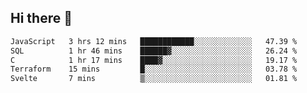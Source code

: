 ## Hi there 👋

<!--START_SECTION:waka-->

```txt
JavaScript   3 hrs 12 mins   ████████████░░░░░░░░░░░░░   47.39 %
SQL          1 hr 46 mins    ██████▓░░░░░░░░░░░░░░░░░░   26.24 %
C            1 hr 17 mins    ████▓░░░░░░░░░░░░░░░░░░░░   19.17 %
Terraform    15 mins         █░░░░░░░░░░░░░░░░░░░░░░░░   03.78 %
Svelte       7 mins          ▒░░░░░░░░░░░░░░░░░░░░░░░░   01.81 %
```

<!--END_SECTION:waka-->

<!--
**taylor475/taylor475** is a ✨ _special_ ✨ repository because its `README.md` (this file) appears on your GitHub profile.

Here are some ideas to get you started:

- 🔭 I’m currently working on ...
- 🌱 I’m currently learning ...
- 👯 I’m looking to collaborate on ...
- 🤔 I’m looking for help with ...
- 💬 Ask me about ...
- 📫 How to reach me: ...
- 😄 Pronouns: ...
- ⚡ Fun fact: ...
-->

